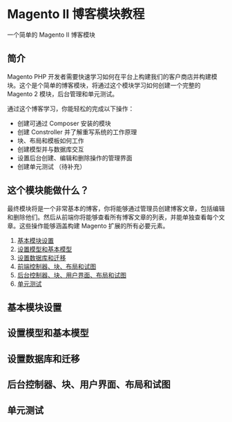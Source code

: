 # Magento II 博客模块教程
一个简单的 Magento II 博客模块
## 简介
Magento PHP 开发者需要快速学习如何在平台上构建我们的客户商店并构建模块。这个是个简单的博客模块，将通过这个模块学习如何创建一个完整的 Magento 2 模块，后台管理和单元测试。

通过这个博客学习，你能轻松的完成以下操作：

- 创建可通过 Composer 安装的模块
- 创建 Constroller 并了解重写系统的工作原理
- 块、布局和模板如何工作
- 创建模型并与数据库交互
- 设置后台创建、编辑和删除操作的管理界面
- 创建单元测试 （待补充）

## 这个模块能做什么？

最终模块将是一个非常基本的博客，你将能够通过管理员创建博客文章，包括编辑和删除他们。然后从前端你将能够查看所有博客文章的列表，并能单独查看每个文章。这些操作能够涵盖构建 Magento 扩展的所有必要元素。

1. [基本模块设置](#基本模块设置)
2. [设置模型和基本模型](#设置模型和基本模型)
3. [设置数据库和迁移](#设置数据库和迁移)
4. [前端控制器、块、布局和试图](#前端控制器、块、布局和试图)
5. [后台控制器、块、用户界面、布局和试图](#后台控制器、块、用户界面、布局和试图)
6. [单元测试](#单元测试)


## 基本模块设置

## 设置模型和基本模型

## 设置数据库和迁移

## 后台控制器、块、用户界面、布局和试图

## 单元测试

